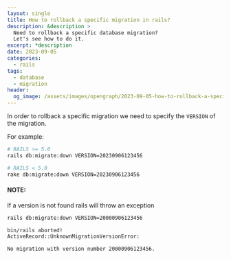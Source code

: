 ```yaml
---
layout: single
title: How to rollback a specific migration in rails?
description: &description >
  Need to rollback a specific database migration?
  Let's see how to do it.
excerpt: *description
date: 2023-09-05
categories:
  - rails
tags:
  - database
  - migration
header:
  og_image: /assets/images/opengraph/2023-09-05-how-to-rollback-a-specific-migration-in-rails.png
---
```


In order to rollback a specific migration we need to specify the `VERSION` of the migration.

For example:

```bash
# RAILS >= 5.0
rails db:migrate:down VERSION=20230906123456

# RAILS < 5.0
rake db:migrate:down VERSION=20230906123456
```

#### NOTE:

If a version is not found rails will throw an exception

```bash
rails db:migrate:down VERSION=20000906123456

bin/rails aborted!
ActiveRecord::UnknownMigrationVersionError:

No migration with version number 20000906123456.
```
